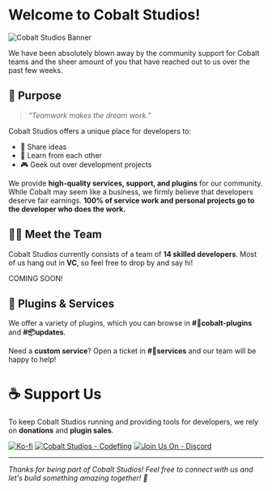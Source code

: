 <link href="https://cdn.jsdelivr.net/npm/bootstrap@5.3.3/dist/css/bootstrap.min.css" rel="stylesheet" integrity="sha384-QWTKZyjpPEjISv5WaRU9OFeRpok6YctnYmDr5pNlyT2bRjXh0JMhjY6hW+ALEwIH" crossorigin="anonymous">

# Welcome to Cobalt Studios!

![Cobalt Studios Banner](https://i.imgur.com/1BvCWa1.png)

We have been absolutely blown away by the community support for Cobalt teams and the sheer amount of you that have reached out to us over the past few weeks.

## 🚀 Purpose

> *"Teamwork makes the dream work."*

Cobalt Studios offers a unique place for developers to:

- 🤝 Share ideas
- 📖 Learn from each other
- 🎮 Geek out over development projects

We provide **high-quality services, support, and plugins** for our community. While Cobalt may seem like a business, we firmly believe that developers deserve fair earnings. **100% of service work and personal projects go to the developer who does the work.**

## 👨‍💻 Meet the Team

Cobalt Studios currently consists of a team of **14 skilled developers**. Most of us hang out in **VC**, so feel free to drop by and say hi!

COMING SOON!

## 🔌 Plugins & Services

We offer a variety of plugins, which you can browse in **#🧪cobalt-plugins** and **#📦updates**.

Need a **custom service**? Open a ticket in **#🎫services** and our team will be happy to help!

# ☕ Support Us

To keep Cobalt Studios running and providing tools for developers, we rely on **donations** and **plugin sales**.

[![Ko-fi](https://img.shields.io/badge/Support%20Us%20on-Ko--fi-red?style=for-the-badge&logo=kofi)](https://ko-fi.com/cobaltstudiosdev) [![Cobalt Studios - Codefling](https://img.shields.io/badge/Cobalt_Studios-Codefling-2ea44f?style=for-the-badge&logo=htmx&logoColor=ffffff)](https://codefling.com/cobaltstudios/) [![Join Us On - Discord](https://img.shields.io/badge/Join_Us_On-Discord-7289DA?style=for-the-badge&logo=discord&logoColor=ffffff)](https://discord.gg/cobaltstudios)

------

*Thanks for being part of Cobalt Studios! Feel free to connect with us and let's build something amazing together! 🚀*
